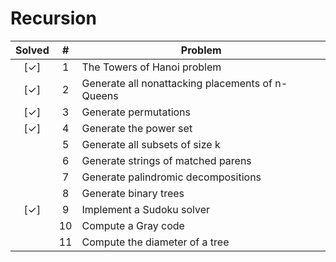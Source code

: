 
Recursion
=========

| Solved |  #  | Problem |
|:------:|:---:|---------|
| [✓]    | 1   | The Towers of Hanoi problem |
| [✓]    | 2   | Generate all nonattacking placements of n-Queens |
| [✓]    | 3   | Generate permutations |
| [✓]    | 4   | Generate the power set |
|	     | 5   | Generate all subsets of size k |
|        | 6   | Generate strings of matched parens |
|        | 7   | Generate palindromic decompositions |
|        | 8   | Generate binary trees |
| [✓]    | 9   | Implement a Sudoku solver |
|        | 10  | Compute a Gray code |
|        | 11  | Compute the diameter of a tree |


